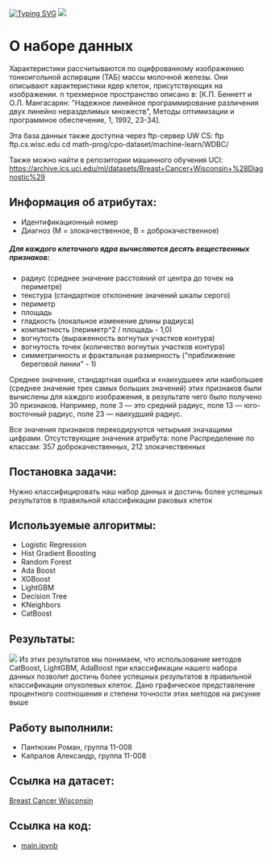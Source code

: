 [![Typing SVG](https://readme-typing-svg.demolab.com?font=Fira+Code&pause=1000&center=true&vCenter=true&width=435&lines=Breast+Cancer+Wisconsin+(Diagnostic))](https://git.io/typing-svg)
![](https://storage.googleapis.com/kaggle-datasets-images/180/384/3da2510581f9d3b902307ff8d06fe327/dataset-cover.jpg)

# О наборе данных
Характеристики рассчитываются по оцифрованному изображению тонкоигольной аспирации (ТАБ) массы молочной железы. Они описывают характеристики ядер клеток, присутствующих на изображении.
n трехмерное пространство описано в: [К.П. Беннетт и О.Л. Мангасарян: "Надежное линейное программирование различения двух линейно неразделимых множеств", Методы оптимизации и программное обеспечение, 1, 1992, 23-34].

Эта база данных также доступна через ftp-сервер UW CS:
ftp ftp.cs.wisc.edu
cd math-prog/cpo-dataset/machine-learn/WDBC/

Также можно найти в репозитории машинного обучения UCI: https://archive.ics.uci.edu/ml/datasets/Breast+Cancer+Wisconsin+%28Diagnostic%29

##  Информация об атрибутах:

- Идентификационный номер
- Диагноз (М = злокачественное, В = доброкачественное)


##### Для каждого клеточного ядра вычисляются десять вещественных признаков:

- радиус (среднее значение расстояний от центра до точек на периметре)
- текстура (стандартное отклонение значений шкалы серого)
- периметр
- площадь
- гладкость (локальное изменение длины радиуса)
- компактность (периметр^2 / площадь - 1,0)
- вогнутость (выраженность вогнутых участков контура)
- вогнутость точек (количество вогнутых участков контура)
- симметричность и фрактальная размерность ("приближение береговой линии" - 1)

Среднее значение, стандартная ошибка и «наихудшее» или наибольшее (среднее значение трех
самых больших значений) этих признаков были вычислены для каждого изображения,
в результате чего было получено 30 признаков. Например, поле 3 — это средний радиус, поле
13 — юго-восточный радиус, поле 23 — наихудший радиус.

Все значения признаков перекодируются четырьмя значащими цифрами.
Отсутствующие значения атрибута: none
Распределение по классам: 357 доброкачественных, 212 злокачественных

## Постановка задачи:
Нужно классифицировать наш набор данных и достичь более успешных результатов в правильной классификации раковых клеток

## Используемые алгоритмы:
- Logistic Regression
- Hist Gradient Boosting
- Random Forest
- Ada Boost
- XGBoost
- LightGBM
- Decision Tree
- KNeighbors
- СatBoost

## Результаты:
![](https://sun9-46.userapi.com/impg/4U3a6tpjXTV4tdX3k1jmMOa_wlQpvhy-004jIQ/0m6a2KI08T8.jpg?size=1027x575&quality=96&sign=8ac0246fc11e58c0d109526baa014f7d&type=album)
Из этих результатов мы понимаем, что использование методов CatBoost, LightGBM, AdaBoost при классификации нашего набора данных позволит достичь более успешных результатов в правильной классификации опухолевых клеток.
Дано графическое представление процентного соотношения и степени точности этих методов на рисунке выше

## Работу выполнили:
- Пантюхин Роман, группа 11-008
- Капралов Александр, группа 11-008

## Ссылка на датасет:
[Breast Cancer Wisconsin](https://www.kaggle.com/datasets/uciml/breast-cancer-wisconsin-data)

## Ссылка на код:
- [main.ipynb](https://github.com/sanyonk/data-analysis-grade3/blob/main/main.ipynb)